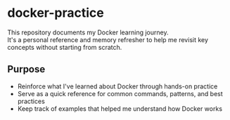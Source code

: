# docker-practice

This repository documents my Docker learning journey.  
It's a personal reference and memory refresher to help me revisit key concepts without starting from scratch.

## Purpose

- Reinforce what I've learned about Docker through hands-on practice
- Serve as a quick reference for common commands, patterns, and best practices
- Keep track of examples that helped me understand how Docker works